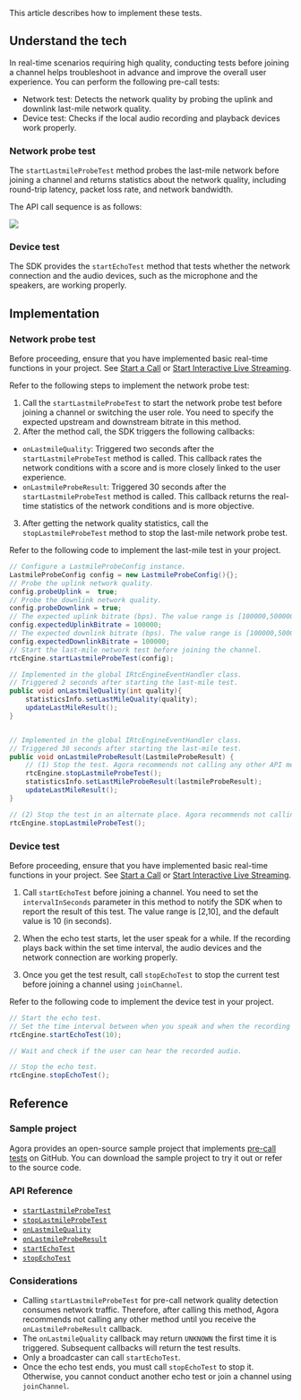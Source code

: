 This article describes how to implement these tests.

## Understand the tech

In real-time scenarios requiring high quality, conducting tests before joining a channel helps troubleshoot in advance and improve the overall user experience. You can perform the following pre-call tests:

- Network test: Detects the network quality by probing the uplink and downlink last-mile network quality.
- Device test: Checks if the local audio recording and playback devices work properly.

### Network probe test

The `startLastmileProbeTest` method probes the last-mile network before joining a channel and returns statistics about the network quality, including round-trip latency, packet loss rate, and network bandwidth.

The API call sequence is as follows:

![](https://web-cdn.agora.io/docs-files/1569464757177)

### Device test

The SDK provides the `startEchoTest` method that tests whether the network connection and the audio devices, such as the microphone and the speakers, are working properly.

## Implementation

### Network probe test


Before proceeding, ensure that you have implemented basic real-time functions in your project. See [Start a Call](./start_call_android?platform=Android) or [Start Interactive Live Streaming](./start_live_android?platform=Android).

Refer to the following steps to implement the network probe test:

1. Call the `startLastmileProbeTest` to start the network probe test before joining a channel or switching the user role. You need to specify the expected upstream and downstream bitrate in this method.
2.  After the method call, the SDK triggers the following callbacks:
- `onLastmileQuality`: Triggered two seconds after the `startLastmileProbeTest` method is called. This callback rates the network conditions with a score and is more closely linked to the user experience.
- `onLastmileProbeResult`: Triggered 30 seconds after the `startLastmileProbeTest` method is called. This callback returns the real-time statistics of the network conditions and is more objective.
3. After getting the network quality statistics, call the `stopLastmileProbeTest` method to stop the last-mile network probe test.


Refer to the following code to implement the last-mile test in your project.

```java
// Configure a LastmileProbeConfig instance.
LastmileProbeConfig config = new LastmileProbeConfig(){};
// Probe the uplink network quality.
config.probeUplink =  true;
// Probe the downlink network quality.
config.probeDownlink = true;
// The expected uplink bitrate (bps). The value range is [100000,5000000].
config.expectedUplinkBitrate = 100000;
// The expected downlink bitrate (bps). The value range is [100000,5000000].
config.expectedDownlinkBitrate = 100000;
// Start the last-mile network test before joining the channel.
rtcEngine.startLastmileProbeTest(config);

// Implemented in the global IRtcEngineEventHandler class.
// Triggered 2 seconds after starting the last-mile test.
public void onLastmileQuality(int quality){
    statisticsInfo.setLastMileQuality(quality);
    updateLastMileResult();
}


// Implemented in the global IRtcEngineEventHandler class.
// Triggered 30 seconds after starting the last-mile test.
public void onLastmileProbeResult(LastmileProbeResult) {
	// (1) Stop the test. Agora recommends not calling any other API method before the test ends.
	rtcEngine.stopLastmileProbeTest();
    statisticsInfo.setLastMileProbeResult(lastmileProbeResult);
    updateLastMileResult();
}

// (2) Stop the test in an alternate place. Agora recommends not calling any other API method before the test ends.
rtcEngine.stopLastmileProbeTest();
```

### Device test

Before proceeding, ensure that you have implemented basic real-time functions in your project. See [Start a Call](./start_call_android?platform=Android) or [Start Interactive Live Streaming](./start_live_android?platform=Android).

1. Call `startEchoTest` before joining a channel. You need to set the `intervalInSeconds` parameter in this method to notify the SDK when to report the result of this test. The value range is [2,10], and the default value is 10 (in seconds).

2. When the echo test starts, let the user speak for a while. If the recording plays back within the set time interval, the audio devices and the network connection are working properly.

3. Once you get the test result, call `stopEchoTest` to stop the current test before joining a channel using `joinChannel`.

Refer to the following code to implement the device test in your project.

```java
// Start the echo test.
// Set the time interval between when you speak and when the recording plays back as 10 seconds.
rtcEngine.startEchoTest(10);

// Wait and check if the user can hear the recorded audio.

// Stop the echo test.
rtcEngine.stopEchoTest();
```

## Reference

### Sample project

Agora provides an open-source sample project that implements [pre-call tests](https://github.com/AgoraIO/API-Examples/blob/dev/3.6.200/Android/APIExample/app/src/main/java/io/agora/api/example/examples/advanced/PreCallTest.java) on GitHub. You can download the sample project to try it out or refer to the source code.

### API Reference

- [`startLastmileProbeTest`](./API%20Reference/java/classio_1_1agora_1_1rtc_1_1_rtc_engine.html#a81c6541685b1c4437d9779a095a0f871)
- [`stopLastmileProbeTest`](./API%20Reference/java/classio_1_1agora_1_1rtc_1_1_rtc_engine.html#ae21243b8da8bda9ee5f3a00621cbf959)
- [`onLastmileQuality`](./API%20Reference/java/classio_1_1agora_1_1rtc_1_1_i_rtc_engine_event_handler.html#a2887941e3c105c21309bd2643372e7f5)
- [`onLastmileProbeResult`](./API%20Reference/java/classio_1_1agora_1_1rtc_1_1_i_rtc_engine_event_handler.html#ad74a9120325bfeccdec4af4611110281)
- [`startEchoTest`]()
- [`stopEchoTest`]()

### Considerations

- Calling `startLastmileProbeTest` for pre-call network quality detection consumes network traffic. Therefore, after calling this method, Agora recommends not calling any other method until you receive the `onLastmileProbeResult` callback.
- The `onLastmileQuality` callback may return `UNKNOWN` the first time it is triggered. Subsequent callbacks will return the test results.
- Only a broadcaster can call `startEchoTest`.
- Once the echo test ends, you must call `stopEchoTest` to stop it. Otherwise, you cannot conduct another echo test or join a channel using `joinChannel`.